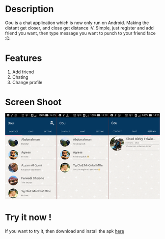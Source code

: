 # Description
Oou is a chat application which is now only run on Android. Making the distant get closer, and close get distance :V.
Simple, just register and add friend you want, then type message you want to punch to your friend face :D.

# Features
  1. Add friend
  2. Chating
  3. Change profile

# Screen Shoot
![ScreenShot 1](https://github.com/zihadrizkyef/Oou-chat/blob/master/screenshoot/img1.png)

# Try it now !
If you want to try it, then download and install the apk [here](https://github.com/zihadrizkyef/Oou-chat/blob/master/Oou.apk)
